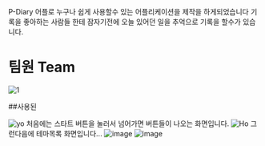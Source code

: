 P-Diary 어플로 누구나 쉽게 사용할수 있는 어플리케이션을 제작을 하게되었습니다 
기록을 좋아하는 사람들 한테 잠자기전에 오늘 있어던 일을 추억으로 기록을 할수가 있습니다.



<h1>팀원 Team</h1>

 
![1](https://user-images.githubusercontent.com/48500390/59329649-51153d00-8d2a-11e9-978b-343a5196a558.PNG)
  
##사용된 


<div>

 ![yo](https://user-images.githubusercontent.com/48500390/59331116-12818180-8d2e-11e9-9998-8aa715fa0570.PNG)
 처음에는 스타트 버튼을 눌러서 넘어가면 버튼들이 나오는 화면입니다.
![Ho](https://user-images.githubusercontent.com/48500390/59330100-7c4c5c00-8d2b-11e9-90b5-c26e3a5d344c.PNG)
그런다음에 테마목록 화면입니다...
![image](https://user-images.githubusercontent.com/48500390/59331409-dac70980-8d2e-11e9-82d8-8514a99543be.png)
![image](https://user-images.githubusercontent.com/48500390/59331744-9daf4700-8d2f-11e9-95e4-9dffc3673813.png)





 </div>



